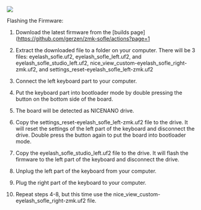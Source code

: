  

<img src="keymap-drawer/eyelash_sofle.svg" >

Flashing the Firmware:

1. Download the latest firmware from the [builds page](https://github.com/gerzen/zmk-sofle/actions?page=1

2. Extract the downloaded file to a folder on your computer. There will be 3 files: eyelash_sofle.uf2, eyelash_sofle_left.uf2, and eyelash_sofle_studio_left.uf2, nice_view_custom-eyelash_sofle_right-zmk.uf2, and settings_reset-eyelash_sofle_left-zmk.uf2

3. Connect the left keyboard part to your computer.

4. Put the  keyboard part into bootloader mode by double pressing the button on the bottom side of the board.

5. The board will be detected as NICENANO drive.

6. Copy the settings_reset-eyelash_sofle_left-zmk.uf2 file to the drive. It will reset the settings of the left part of the keyboard and disconnect the drive. Double press the button again to put the board into bootloader mode.
7. Copy the eyelash_sofle_studio_left.uf2 file to the drive. It will flash the firmware to the left part of the keyboard and disconnect the drive. 
8. Unplug the left part of the keyboard from your computer.
9. Plug the right part of the keyboard to your computer.
10. Repeat steps 4-8, but this time use the nice_view_custom-eyelash_sofle_right-zmk.uf2 file.